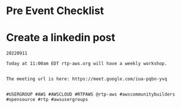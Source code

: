 # Pre Event Checklist

# Create a linkedin post

```
20220911 

Today at 11:00am EDT rtp-aws.org will have a weekly workshop.  


The meeting url is here: https://meet.google.com/iua-pqbn-yvq


#USERGROUP #AWS #AWSCLOUD #RTPAWS @rtp-aws #awscommunitybuilders #opensource #rtp #awsusergroups
```

